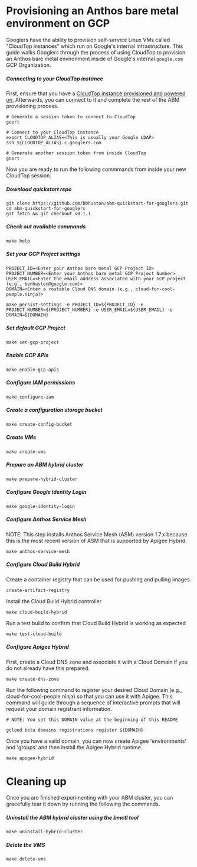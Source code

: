 # Provisioning an Anthos bare metal environment on GCP

Googlers have the ability to provision self-service Linux VMs called "CloudTop instances" which run on Google's internal infrastructure.  This guide walks Googlers through the process of using CloudTop to provision an Anthos bare metal environment inside of Google's internal `google.com` GCP Organization.  

##### Connecting to your CloudTop instance

First, ensure that you have a [CloudTop instance provisioned and powered on.](https://support.google.com/techstop/answer/2662330?hl=en&ref_topic=2683844)  Afterwards, you can connect to it and complete the rest of the ABM provisioning process.

```
# Generate a session token to connect to CloudTop
gcert

# Connect to your CloudTop instance
export CLOUDTOP_ALIAS=<This is usually your Google LDAP>
ssh ${CLOUDTOP_ALIAS}.c.googlers.com

# Generate another session token from inside CloudTop
gcert
```

Now you are ready to run the following commmands from inside your new CloudTop session.

##### Download quickstart repo
```
git clone https://github.com/bbhuston/abm-quickstart-for-googlers.git
cd abm-quickstart-for-googlers
git fetch && git checkout v0.1.1
```

##### Check out available commands 
```
make help
```

##### Set your GCP Project settings
```
PROJECT_ID=<Enter your Anthos bare metal GCP Project ID>
PROJECT_NUMBER=<Enter your Anthos bare metal GCP Project Number>
USER_EMAIL=<Enter the email address associated with your GCP project (e.g., benhuston@google.com)>
DOMAIN=<Enter a routable Cloud DNS domain (e.g., cloud-for-cool-people.ninja)>

make persist-settings -e PROJECT_ID=${PROJECT_ID} -e PROJECT_NUMBER=${PROJECT_NUMBER} -e USER_EMAIL=${USER_EMAIL} -e DOMAIN=${DOMAIN}
```

##### Set default GCP Project
```
make set-gcp-project
```

##### Enable GCP APIs
```
make enable-gcp-apis
```

##### Configure IAM permissions
```
make configure-iam
```

##### Create a configuration storage bucket
```
make create-config-bucket
```

##### Create VMs
```
make create-vms
```

##### Prepare an ABM hybrid cluster
```
make prepare-hybrid-cluster
```

##### Configure Google Identity Login
```
make google-identity-login
```

##### Configure Anthos Service Mesh

NOTE: This step installs Anthos Service Mesh (ASM) version 1.7.x  because this is the most recent version of ASM that is supported by Apigee Hybrid.
```
make anthos-service-mesh
```

##### Configure Cloud Build Hybrid

Create a container registry that can be used for pushing and pulling images.
```
create-artifact-registry 
```

Install the Cloud Build Hybrid controller
```
make cloud-build-hybrid
```

Run a test build to confirm that Cloud Build Hybrid is working as expected
```
make test-cloud-build
```

##### Configure Apigee Hybrid

First, create a Cloud DNS zone and associate it with a Cloud Domain if you do not already have this prepared.
```
make create-dns-zone
```

Run the following command to register your desired Cloud Domain (e.g., cloud-for-cool-people.ninja) so that you can use it with Apigee.  This command will guide through a sequence of interactive prompts that will request your domain registrant information.
```
# NOTE: You set this DOMAIN value at the beginning of this README

gcloud beta domains registrations register ${DOMAIN}
```
Once you have a valid domain, you can now create Apigee 'environments' and 'groups' and then install the Apigee Hybrid runtime.
```
make apigee-hybrid
```

# Cleaning up

Once you are finished experimenting with your ABM cluster, you can gracefully tear it down by running the following the commands.

##### Uninstall the ABM hybrid cluster using the bmctl tool
```
make uninstall-hybrid-cluster
```

##### Delete the VMS
```
make delete-vms
```